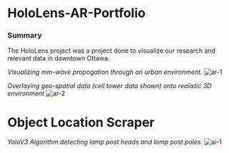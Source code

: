 # HoloLens-AR-Portfolio

### **Summary** 
The HoloLens project was a project done to visualize our research and relevant data in downtown Ottawa.

_Visualizing mm-wave propogation through an urban environment._
![ar-1](https://user-images.githubusercontent.com/31720028/51768012-0366a380-20ad-11e9-9431-5147e77b0923.jpg)

_Overlaying geo-spatial data (cell tower data shown) onto realistic 3D environment_
![ar-2](https://user-images.githubusercontent.com/31720028/51768027-0d88a200-20ad-11e9-87c6-3d96bc9b62a1.jpg)


# Object Location Scraper

_YoloV3 Algorithm detecting lamp post heads and lamp post poles._
![ai-1](https://user-images.githubusercontent.com/31720028/51768042-1a0cfa80-20ad-11e9-8775-5c55ad83b97f.jpg)
